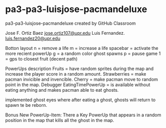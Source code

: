# pa3-pa3-luisjose-pacmandeluxe
pa3-pa3-luisjose-pacmandeluxe created by GitHub Classroom

Jose F. Ortiz Baez  jose.ortiz107@upr.edu
Luis Fernandez.     luis.fernandez20@upr.edu

Botton layout
n = remove a life
m  = increase a life
spacebar = activate the more recient powerUp
g = a random color ghost spawns
p = pause game
1 = gps to closest fruit (decent path)

PowerUps description
Fruits = have random sprites during the map and increase the player score in a random amount.
Strawberries = make pacman invicible and invencible.
Cherry = make pacman  move to random point in the map.
Debugger EatingTimePowerUp = is available without eating anything and makes pacman able to eat ghosts.

implemented ghost eyes where after eating a ghost, ghosts will return to spawn te be reborn.

Bonus New PowerUp-Item:
There a Key PowerUp that appears in a random position in the map that kills all the ghost in the map.

